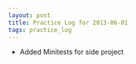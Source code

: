 ```yaml
---
layout: post
title: Practice Log for 2013-06-01
tags: practice_log
---
```


* Added Minitests for side project
